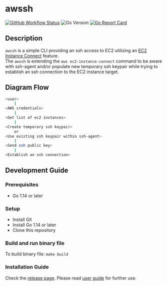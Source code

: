 # awssh
[![GitHub Workflow Status](https://img.shields.io/github/workflow/status/ardikabs/awssh/CI?style=flat-square)](https://github.com/ardikabs/awssh/actions?query=workflow%3ACI)
![Go Version](https://img.shields.io/badge/go%20version-%3E=1.14-61CFDD.svg?style=flat-square)
[![Go Report Card](https://goreportcard.com/badge/github.com/ardikabs/awssh?style=flat-square)](https://goreportcard.com/report/github.com/ardikabs/awssh)
## Description
`awssh` is a simple CLI providing an ssh access to EC2 utilizing an [EC2 Instance Connect](https://docs.aws.amazon.com/AWSEC2/latest/UserGuide/Connect-using-EC2-Instance-Connect.html) feature.<br>
The `awssh` is extending the `aws ec2-instance-connect` command to be aware with ssh-agent and/or populate new temporary ssh keypair while trying to establish an ssh connection to the EC2 instance target.

## Diagram Flow
```bash
<user>
    |
<AWS credentials>
    |
<Get list of ec2 instances>
    |
<Create temporary ssh keypair>
    or
<Use existing ssh keypair within ssh-agent>
    |
<Send ssh public key>
    |
<Establish an ssh connection>
```

## Development Guide
### Prerequisites
* Go 1.14 or later

### Setup
* Install Git
* Install Go 1.14 or later
* Clone this repository

### Build and run binary file
To build binary file: `make build`

### Installation Guide
Check the [release page](https://github.com/ardikabs/awssh/releases).
Please read [user guide](USAGE.md) for further use.